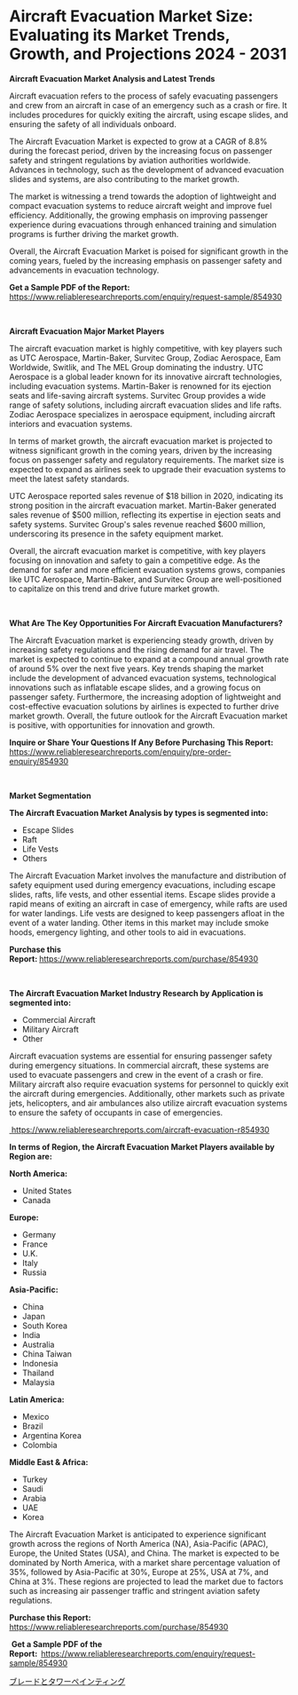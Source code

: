 <p><h1>Aircraft Evacuation Market Size: Evaluating its Market Trends, Growth, and Projections 2024 - 2031</h1></p><p><strong>Aircraft Evacuation Market Analysis and Latest Trends</strong></p>
<p><p>Aircraft evacuation refers to the process of safely evacuating passengers and crew from an aircraft in case of an emergency such as a crash or fire. It includes procedures for quickly exiting the aircraft, using escape slides, and ensuring the safety of all individuals onboard.</p><p>The Aircraft Evacuation Market is expected to grow at a CAGR of 8.8% during the forecast period, driven by the increasing focus on passenger safety and stringent regulations by aviation authorities worldwide. Advances in technology, such as the development of advanced evacuation slides and systems, are also contributing to the market growth.</p><p>The market is witnessing a trend towards the adoption of lightweight and compact evacuation systems to reduce aircraft weight and improve fuel efficiency. Additionally, the growing emphasis on improving passenger experience during evacuations through enhanced training and simulation programs is further driving the market growth.</p><p>Overall, the Aircraft Evacuation Market is poised for significant growth in the coming years, fueled by the increasing emphasis on passenger safety and advancements in evacuation technology.</p></p>
<p><strong>Get a Sample PDF of the Report:&nbsp;</strong> <a href="https://www.reliableresearchreports.com/enquiry/request-sample/854930">https://www.reliableresearchreports.com/enquiry/request-sample/854930</a></p>
<p>&nbsp;</p>
<p><strong>Aircraft Evacuation Major Market Players</strong></p>
<p><p>The aircraft evacuation market is highly competitive, with key players such as UTC Aerospace, Martin-Baker, Survitec Group, Zodiac Aerospace, Eam Worldwide, Switlik, and The MEL Group dominating the industry. UTC Aerospace is a global leader known for its innovative aircraft technologies, including evacuation systems. Martin-Baker is renowned for its ejection seats and life-saving aircraft systems. Survitec Group provides a wide range of safety solutions, including aircraft evacuation slides and life rafts. Zodiac Aerospace specializes in aerospace equipment, including aircraft interiors and evacuation systems.</p><p>In terms of market growth, the aircraft evacuation market is projected to witness significant growth in the coming years, driven by the increasing focus on passenger safety and regulatory requirements. The market size is expected to expand as airlines seek to upgrade their evacuation systems to meet the latest safety standards.</p><p>UTC Aerospace reported sales revenue of $18 billion in 2020, indicating its strong position in the aircraft evacuation market. Martin-Baker generated sales revenue of $500 million, reflecting its expertise in ejection seats and safety systems. Survitec Group's sales revenue reached $600 million, underscoring its presence in the safety equipment market.</p><p>Overall, the aircraft evacuation market is competitive, with key players focusing on innovation and safety to gain a competitive edge. As the demand for safer and more efficient evacuation systems grows, companies like UTC Aerospace, Martin-Baker, and Survitec Group are well-positioned to capitalize on this trend and drive future market growth.</p></p>
<p>&nbsp;</p>
<p><strong>What Are The Key Opportunities For Aircraft Evacuation Manufacturers?</strong></p>
<p><p>The Aircraft Evacuation market is experiencing steady growth, driven by increasing safety regulations and the rising demand for air travel. The market is expected to continue to expand at a compound annual growth rate of around 5% over the next five years. Key trends shaping the market include the development of advanced evacuation systems, technological innovations such as inflatable escape slides, and a growing focus on passenger safety. Furthermore, the increasing adoption of lightweight and cost-effective evacuation solutions by airlines is expected to further drive market growth. Overall, the future outlook for the Aircraft Evacuation market is positive, with opportunities for innovation and growth.</p></p>
<p><strong>Inquire or Share Your Questions If Any Before Purchasing This Report:</strong> <a href="https://www.reliableresearchreports.com/enquiry/pre-order-enquiry/854930">https://www.reliableresearchreports.com/enquiry/pre-order-enquiry/854930</a></p>
<p>&nbsp;</p>
<p><strong>Market Segmentation</strong></p>
<p><strong>The Aircraft Evacuation Market Analysis by types is segmented into:</strong></p>
<p><ul><li>Escape Slides</li><li>Raft</li><li>Life Vests</li><li>Others</li></ul></p>
<p><p>The Aircraft Evacuation Market involves the manufacture and distribution of safety equipment used during emergency evacuations, including escape slides, rafts, life vests, and other essential items. Escape slides provide a rapid means of exiting an aircraft in case of emergency, while rafts are used for water landings. Life vests are designed to keep passengers afloat in the event of a water landing. Other items in this market may include smoke hoods, emergency lighting, and other tools to aid in evacuations.</p></p>
<p><strong>Purchase this Report:&nbsp;</strong><a href="https://www.reliableresearchreports.com/purchase/854930">https://www.reliableresearchreports.com/purchase/854930</a></p>
<p>&nbsp;</p>
<p><strong>The Aircraft Evacuation Market Industry Research by Application is segmented into:</strong></p>
<p><ul><li>Commercial Aircraft</li><li>Military Aircraft</li><li>Other</li></ul></p>
<p><p>Aircraft evacuation systems are essential for ensuring passenger safety during emergency situations. In commercial aircraft, these systems are used to evacuate passengers and crew in the event of a crash or fire. Military aircraft also require evacuation systems for personnel to quickly exit the aircraft during emergencies. Additionally, other markets such as private jets, helicopters, and air ambulances also utilize aircraft evacuation systems to ensure the safety of occupants in case of emergencies.</p></p>
<p><a href="https://www.reliableresearchreports.com/aircraft-evacuation-r854930">&nbsp;https://www.reliableresearchreports.com/aircraft-evacuation-r854930</a></p>
<p><strong>In terms of Region, the Aircraft Evacuation Market Players available by Region are:</strong></p>
<p>
    <p> <strong> North America: </strong>
        <ul>
            <li>United States</li>
            <li>Canada</li>
        </ul>
        </p> 
    <p> <strong> Europe: </strong>
        <ul>
            <li>Germany</li>
            <li>France</li>
            <li>U.K.</li>
            <li>Italy</li>
            <li>Russia</li>
        </ul>
        </p> 
    <p> <strong> Asia-Pacific: </strong>
        <ul>
            <li>China</li>
            <li>Japan</li>
            <li>South Korea</li>
            <li>India</li>
            <li>Australia</li>
            <li>China Taiwan</li>
            <li>Indonesia</li>
            <li>Thailand</li>
            <li>Malaysia</li>
        </ul>
        </p> 
    <p> <strong> Latin America: </strong>
        <ul>
            <li>Mexico</li>
            <li>Brazil</li>
            <li>Argentina Korea</li>
            <li>Colombia</li>
        </ul>
        </p> 
    <p> <strong> Middle East & Africa: </strong>
        <ul>
            <li>Turkey</li>
            <li>Saudi</li>
            <li>Arabia</li>
            <li>UAE</li>
            <li>Korea</li>
        </ul>
    </p>
    </p>
<p><p>The Aircraft Evacuation Market is anticipated to experience significant growth across the regions of North America (NA), Asia-Pacific (APAC), Europe, the United States (USA), and China. The market is expected to be dominated by North America, with a market share percentage valuation of 35%, followed by Asia-Pacific at 30%, Europe at 25%, USA at 7%, and China at 3%. These regions are projected to lead the market due to factors such as increasing air passenger traffic and stringent aviation safety regulations.</p></p>
<p><strong>Purchase this Report: </strong><a href="https://www.reliableresearchreports.com/purchase/854930">https://www.reliableresearchreports.com/purchase/854930</a></p>
<p>&nbsp;<strong>Get a Sample PDF of the Report:&nbsp;&nbsp;</strong><a href="https://www.reliableresearchreports.com/enquiry/request-sample/854930">https://www.reliableresearchreports.com/enquiry/request-sample/854930</a></p>
<p><strong></strong></p>
<p><p><a href="https://github.com/ihabdkwlxs948/Market-Research-Report-List-2/blob/main/3486752120887.md">ブレードとタワーペインティング</a></p></p>